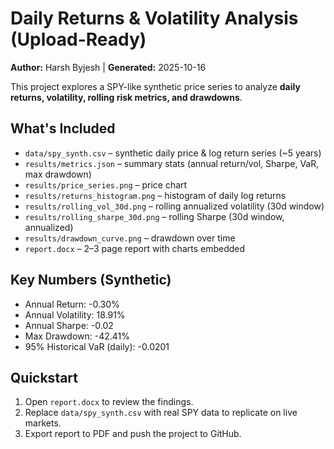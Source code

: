 # Daily Returns & Volatility Analysis (Upload-Ready)

**Author:** Harsh Byjesh | **Generated:** 2025-10-16

This project explores a SPY-like synthetic price series to analyze **daily returns, volatility, rolling risk metrics, and drawdowns**.

## What's Included
- `data/spy_synth.csv` – synthetic daily price & log return series (~5 years)
- `results/metrics.json` – summary stats (annual return/vol, Sharpe, VaR, max drawdown)
- `results/price_series.png` – price chart
- `results/returns_histogram.png` – histogram of daily log returns
- `results/rolling_vol_30d.png` – rolling annualized volatility (30d window)
- `results/rolling_sharpe_30d.png` – rolling Sharpe (30d window, annualized)
- `results/drawdown_curve.png` – drawdown over time
- `report.docx` – 2–3 page report with charts embedded

## Key Numbers (Synthetic)
- Annual Return: -0.30%
- Annual Volatility: 18.91%
- Annual Sharpe: -0.02
- Max Drawdown: -42.41%
- 95% Historical VaR (daily): -0.0201

## Quickstart
1. Open `report.docx` to review the findings.
2. Replace `data/spy_synth.csv` with real SPY data to replicate on live markets.
3. Export report to PDF and push the project to GitHub.
